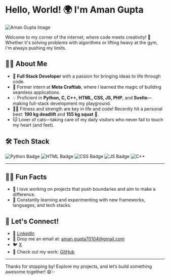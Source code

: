 # Hello, World! 🌍 I'm Aman Gupta

![Aman Gupta Image](https://github.com/Amvic7/Amvic7/C:\Users\amang\Downloads\aman(4))

Welcome to my corner of the internet, where code meets creativity! 🎨 Whether it's solving problems with algorithms or lifting heavy at the gym, I'm always pushing my limits.

## 👨‍💻 About Me
- 🔧 **Full Stack Developer** with a passion for bringing ideas to life through code.
- 🌟 Former intern at **Meta Craftlab**, where I learned the magic of building seamless applications.
- 💡 Proficient in **Python, C, C++, HTML, CSS, JS, PHP**, and **Svelte**—making full-stack development my playground.
- 🏋️‍♂️ Fitness and strength are key in life and code! Recently hit a personal best: **190 kg deadlift** and **155 kg squat** 💪.
- 🐱 Lover of cats—taking care of my daily visitors who never fail to touch my heart (and feet).

## 🛠️ Tech Stack
![Python Badge](https://img.shields.io/badge/Python-🔵-blue?logo=python)
![HTML Badge](https://img.shields.io/badge/HTML5-🔶-orange?logo=html5)
![CSS Badge](https://img.shields.io/badge/CSS-🔵-blue?logo=css3)
![JS Badge](https://img.shields.io/badge/JavaScript-💛-yellow?logo=javascript)
![C++](https://img.shields.io/badge/C++-💛-yellow?logo=C++)

---

## 🏃‍♂️ Fun Facts
- 💬 I love working on projects that push boundaries and aim to make a difference.
- 🎯 Constantly learning and experimenting with new frameworks, languages, and tech stacks.

## 🔗 Let's Connect!
- 👔 [LinkedIn](https://www.linkedin.com/in/amvic7/)
- 📧 Drop me an email at: aman.gupta70104@gmail.com
- 🐦 [X](https://x.com/Amvic_7)
- 🎯 Check out my work: [GitHub](https://github.com/Amvic7)

---

Thanks for stopping by! Explore my projects, and let’s build something awesome together! 😄✨
